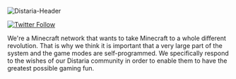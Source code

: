 ![Distaria-Header](https://user-images.githubusercontent.com/74465789/155342379-d52d43cb-ff9d-4030-b44c-154d0faea8e2.png)

[![Twitter Follow](https://img.shields.io/twitter/follow/DistariaNetwork?color=1DA1F2&logo=twitter&style=for-the-badge)](https://twitter.com/intent/follow?original_referer=https%3A%2F%2Fgithub.com%2DistariaNetwork&screen_name=DistariaNetwork)

We're a Minecraft network that wants to take Minecraft to a whole different revolution. That is why we think it is important that a very large part of the system and the game modes are self-programmed. We specifically respond to the wishes of our Distaria community in order to enable them to have the greatest possible gaming fun.
